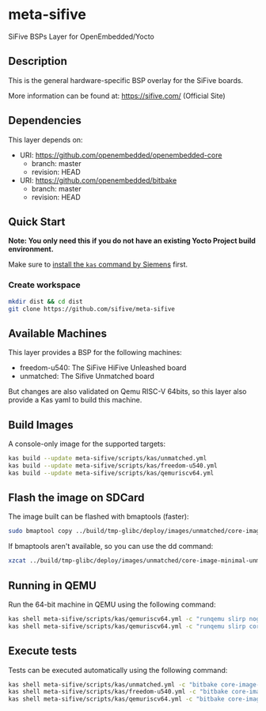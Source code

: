 # meta-sifive
SiFive BSPs Layer for OpenEmbedded/Yocto

## Description

This is the general hardware-specific BSP overlay for the SiFive boards.

More information can be found at: <https://sifive.com/> (Official Site)

## Dependencies

This layer depends on:

* URI: https://github.com/openembedded/openembedded-core
  * branch: master
  * revision: HEAD
* URI: https://github.com/openembedded/bitbake
  * branch: master
  * revision: HEAD

## Quick Start

**Note: You only need this if you do not have an existing Yocto Project build environment.**

Make sure to [install the `kas` command by Siemens](https://kas.readthedocs.io/en/latest/userguide.html#dependencies-installation) first.

### Create workspace
```bash
mkdir dist && cd dist
git clone https://github.com/sifive/meta-sifive
```

## Available Machines

This layer provides a BSP for the following machines:
* freedom-u540: The SiFive HiFive Unleashed board
* unmatched: The Sifive Unmatched board

But changes are also validated on Qemu RISC-V 64bits, so this layer
also provide a Kas yaml to build this machine.

## Build Images

A console-only image for the supported targets:
```bash
kas build --update meta-sifive/scripts/kas/unmatched.yml
kas build --update meta-sifive/scripts/kas/freedom-u540.yml
kas build --update meta-sifive/scripts/kas/qemuriscv64.yml
```

## Flash the image on SDCard

The image built can be flashed with bmaptools (faster):

```bash
sudo bmaptool copy ../build/tmp-glibc/deploy/images/unmatched/core-image-minimal-unmatched.wic.xz /dev/mmcblk0
```

If bmaptools aren't available, so you can use the dd command:

```bash
xzcat ../build/tmp-glibc/deploy/images/unmatched/core-image-minimal-unmatched.wic.xz | sudo dd of=/dev/mmcblk0 bs=512K iflag=fullblock oflag=direct conv=fsync status=progress
```

## Running in QEMU

Run the 64-bit machine in QEMU using the following command:

```bash
kas shell meta-sifive/scripts/kas/qemuriscv64.yml -c "runqemu slirp nographic core-image-minimal ext4"
kas shell meta-sifive/scripts/kas/qemuriscv64.yml -c "runqemu slirp core-image-sato ext4" -E
```

## Execute tests

Tests can be executed automatically using the following command:

```bash
kas shell meta-sifive/scripts/kas/unmatched.yml -c "bitbake core-image-minimal -c testimage"
kas shell meta-sifive/scripts/kas/freedom-u540.yml -c "bitbake core-image-minimal -c testimage"
kas shell meta-sifive/scripts/kas/qemuriscv64.yml -c "bitbake core-image-minimal -c testimage"
```
